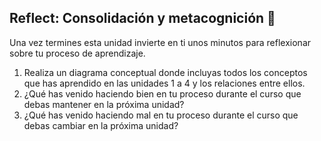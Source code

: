 ## Reflect: Consolidación y metacognición 🤔

Una vez termines esta unidad invierte en ti unos minutos para reflexionar sobre tu proceso de aprendizaje.

1. Realiza un diagrama conceptual donde incluyas todos los conceptos que has aprendido en las unidades 1 a 4 y los relaciones entre ellos.
2. ¿Qué has venido haciendo bien en tu proceso durante el curso que debas mantener en la próxima unidad?
3. ¿Qué has venido haciendo mal en tu proceso durante el curso que debas cambiar en la próxima unidad?
